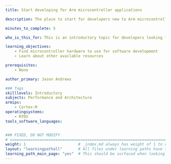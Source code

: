 ```yaml
---
title: Start developing for Arm microcontroller applications

description: The place to start for developers new to Arm microcontrollers

minutes_to_complete: 5

who_is_this_for: This is an introductory topic for developers looking for microcontroller hardware.

learning_objectives:
    - Find microcontroller hardware to use for software development
    - Learn about other available resources

prerequisites:
    - None

author_primary: Jason Andrews

### Tags
skilllevels: Introductory
subjects: Performance and Architecture
armips:
    - Cortex-M
operatingsystems:
    - RTOS
tools_software_languages:


### FIXED, DO NOT MODIFY
# ================================================================================
weight: 1                       # _index.md always has weight of 1 to order correctly
layout: "learningpathall"       # All files under learning paths have this same wrapper
learning_path_main_page: "yes"  # This should be surfaced when looking for related content. Only set for _index.md of learning path content.
---
```

